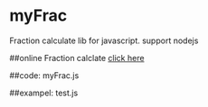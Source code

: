 myFrac
======

Fraction calculate lib for javascript. support nodejs

##online Fraction calclate
[click here](http://hjiayz.github.io/myFrac/Fraccalc.html)

##code:
myFrac.js 

##exampel:
test.js
